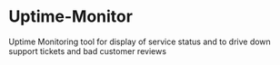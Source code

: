 # Uptime-Monitor
Uptime Monitoring tool for display of service status and to drive down support tickets and bad customer reviews
